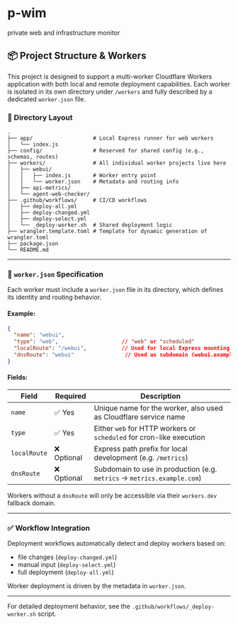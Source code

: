 # p-wim
private web and infrastructure monitor


## 📦 Project Structure & Workers

This project is designed to support a multi-worker Cloudflare Workers application with both local and remote deployment capabilities. Each worker is isolated in its own directory under `/workers` and fully described by a dedicated `worker.json` file.

### 📁 Directory Layout

```
.
├── app/                   # Local Express runner for web workers
│   └── index.js
├── config/                # Reserved for shared config (e.g., schemas, routes)
├── workers/               # All individual worker projects live here
│   ├── webui/
│   │   ├── index.js       # Worker entry point
│   │   └── worker.json    # Metadata and routing info
│   ├── api-metrics/
│   └── agent-web-checker/
├── .github/workflows/     # CI/CD workflows
│   ├── deploy-all.yml
│   ├── deploy-changed.yml
│   ├── deploy-select.yml
│   └── _deploy-worker.sh  # Shared deployment logic
├── wrangler.template.toml # Template for dynamic generation of wrangler.toml
├── package.json
└── README.md
```

---

### 🧩 `worker.json` Specification

Each worker must include a `worker.json` file in its directory, which defines its identity and routing behavior.

#### Example:
```json
{
  "name": "webui",
  "type": "web",                    // "web" or "scheduled"
  "localRoute": "/webui",           // Used for local Express mounting
  "dnsRoute": "webui"                // Used as subdomain (webui.example.com)
}
```

#### Fields:

| Field        | Required | Description |
|--------------|----------|-------------|
| `name`       | ✅ Yes    | Unique name for the worker, also used as Cloudflare service name |
| `type`       | ✅ Yes    | Either `web` for HTTP workers or `scheduled` for cron-like execution |
| `localRoute` | ❌ Optional | Express path prefix for local development (e.g. `/metrics`) |
| `dnsRoute`   | ❌ Optional | Subdomain to use in production (e.g. `metrics` → `metrics.example.com`) |

Workers without a `dnsRoute` will only be accessible via their `workers.dev` fallback domain.

---

### ✅ Workflow Integration

Deployment workflows automatically detect and deploy workers based on:
- file changes (`deploy-changed.yml`)
- manual input (`deploy-select.yml`)
- full deployment (`deploy-all.yml`)

Worker deployment is driven by the metadata in `worker.json`.

---

For detailed deployment behavior, see the `.github/workflows/_deploy-worker.sh` script.

